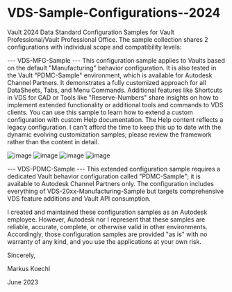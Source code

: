 # VDS-Sample-Configurations--2024

Vault 2024 Data Standard Configuration Samples for Vault Professional/Vault Professional Office.
The sample collection shares 2 configurations with individual scope and compatibility levels:

--- VDS-MFG-Sample --- This configuration sample applies to Vaults based on the default "Manufacturing" behavior configuration. It is also tested in the Vault "PDMC-Sample" environment, which is available for Autodesk Channel Partners. It demonstrates a fully customized approach for all DataSheets, Tabs, and Menu Commands. Additional features like Shortcuts in VDS for CAD or Tools like "Reserve-Numbers" share insights on how to implement extended functionality or additional tools and commands to VDS clients. You can use this sample to learn how to extend a custom configuration with custom Help documentation. The Help content reflects a legacy configuration. I can't afford the time to keep this up to date with the dynamic evolving customization samples; please review the framework rather than the content in detail.

![image](https://user-images.githubusercontent.com/19150039/173341345-4fa4d993-b547-469a-bfd6-6dc08add2994.png)
![image](https://user-images.githubusercontent.com/19150039/173341365-7b47794c-92b7-4987-a010-b40f0717c890.png)
![image](https://user-images.githubusercontent.com/19150039/173341384-f3fe33e6-ea0e-4174-a1ab-59c55392f697.png)
![image](https://user-images.githubusercontent.com/19150039/173341395-4aca9ba2-958f-4a22-8e3b-b9e32cc89e6e.png)

--- VDS-PDMC-Sample --- This extended configuration sample requires a dedicated Vault behavior configuration called "PDMC-Sample"; it is available to Autodesk Channel Partners only. The configuration includes everything of VDS-20xx-Manufacturing-Sample but targets comprehensive VDS feature additions and Vault API consumption.


I created and maintained these configuration samples as an Autodesk employee. However, Autodesk nor I represent that these samples are reliable, accurate, complete, or otherwise valid in other environments. Accordingly, those configuration samples are provided "as is" with no warranty of any kind, and you use the applications at your own risk.

Sincerely,

Markus Koechl

June 2023

